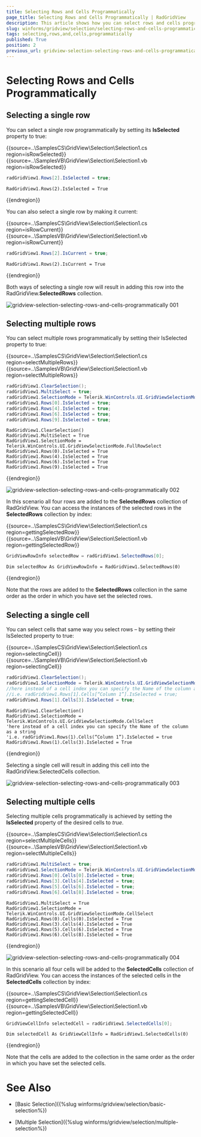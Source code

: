 ```yaml
---
title: Selecting Rows and Cells Programmatically
page_title: Selecting Rows and Cells Programmatically | RadGridView
description: This article shows how you can select rows and cells programmatically.
slug: winforms/gridview/selection/selecting-rows-and-cells-programmatically
tags: selecting,rows,and,cells,programmatically
published: True
position: 2
previous_url: gridview-selection-selecting-rows-and-cells-programmatically
---
```


# Selecting Rows and Cells Programmatically

## Selecting a single row

You can select a single row programmatically by setting its __IsSelected__ property to true:

{{source=..\SamplesCS\GridView\Selection\Selection1.cs region=isRowSelected}} 
{{source=..\SamplesVB\GridView\Selection\Selection1.vb region=isRowSelected}} 

````C#
radGridView1.Rows[2].IsSelected = true;

````
````VB.NET
RadGridView1.Rows(2).IsSelected = True

````

{{endregion}} 

You can also select a single row by making it current:

{{source=..\SamplesCS\GridView\Selection\Selection1.cs region=isRowCurrent}} 
{{source=..\SamplesVB\GridView\Selection\Selection1.vb region=isRowCurrent}} 

````C#
radGridView1.Rows[2].IsCurrent = true;

````
````VB.NET
RadGridView1.Rows(2).IsCurrent = True

````

{{endregion}}

Both ways of selecting a single row will result in adding this row into the RadGridView.__SelectedRows__ collection.

![gridview-selection-selecting-rows-and-cells-programmatically 001](images/gridview-selection-selecting-rows-and-cells-programmatically001.png)

## Selecting multiple rows

You can select multiple rows programmatically by setting their IsSelected property to true:

{{source=..\SamplesCS\GridView\Selection\Selection1.cs region=selectMultipleRows}} 
{{source=..\SamplesVB\GridView\Selection\Selection1.vb region=selectMultipleRows}} 

````C#
radGridView1.ClearSelection();
radGridView1.MultiSelect = true;
radGridView1.SelectionMode = Telerik.WinControls.UI.GridViewSelectionMode.FullRowSelect;
radGridView1.Rows[0].IsSelected = true;
radGridView1.Rows[4].IsSelected = true;
radGridView1.Rows[6].IsSelected = true;
radGridView1.Rows[9].IsSelected = true;

````
````VB.NET
RadGridView1.ClearSelection()
RadGridView1.MultiSelect = True
RadGridView1.SelectionMode = Telerik.WinControls.UI.GridViewSelectionMode.FullRowSelect
RadGridView1.Rows(0).IsSelected = True
RadGridView1.Rows(4).IsSelected = True
RadGridView1.Rows(6).IsSelected = True
RadGridView1.Rows(9).IsSelected = True

````

{{endregion}} 


![gridview-selection-selecting-rows-and-cells-programmatically 002](images/gridview-selection-selecting-rows-and-cells-programmatically002.png)

In this scenario all four rows are added to the __SelectedRows__ collection of RadGridView. You can access the instances of the selected rows in the __SelectedRows__ collection by index:

{{source=..\SamplesCS\GridView\Selection\Selection1.cs region=gettingSelectedRow}} 
{{source=..\SamplesVB\GridView\Selection\Selection1.vb region=gettingSelectedRow}} 

````C#
GridViewRowInfo selectedRow = radGridView1.SelectedRows[0];

````
````VB.NET
Dim selectedRow As GridViewRowInfo = RadGridView1.SelectedRows(0)

````

{{endregion}} 

Note that the rows are added to the __SelectedRows__ collection in the same order as the order in which you have set the selected rows.

## Selecting a single cell

You can select cells that same way you select rows – by setting their IsSelected property to true:

{{source=..\SamplesCS\GridView\Selection\Selection1.cs region=selectingCell}} 
{{source=..\SamplesVB\GridView\Selection\Selection1.vb region=selectingCell}} 

````C#
radGridView1.ClearSelection();
radGridView1.SelectionMode = Telerik.WinControls.UI.GridViewSelectionMode.CellSelect;
//here instead of a cell index you can specify the Name of the column as a string
//i.e. radGridView1.Rows[1].Cells[“Column 1”].IsSelected = true;
radGridView1.Rows[1].Cells[3].IsSelected = true;

````
````VB.NET
RadGridView1.ClearSelection()
RadGridView1.SelectionMode = Telerik.WinControls.UI.GridViewSelectionMode.CellSelect
'here instead of a cell index you can specify the Name of the column as a string
'i.e. radGridView1.Rows(1).Cells(“Column 1”).IsSelected = true
RadGridView1.Rows(1).Cells(3).IsSelected = True

````

{{endregion}} 

Selecting a single cell will result in adding this cell into the RadGridView.SelectedCells collection.

![gridview-selection-selecting-rows-and-cells-programmatically 003](images/gridview-selection-selecting-rows-and-cells-programmatically003.png)

## Selecting multiple cells

Selecting multiple cells programmatically is achieved by setting the __IsSelected__ property of the desired cells to *true*.

{{source=..\SamplesCS\GridView\Selection\Selection1.cs region=selectMultipleCells}} 
{{source=..\SamplesVB\GridView\Selection\Selection1.vb region=selectMultipleCells}} 

````C#
radGridView1.MultiSelect = true;
radGridView1.SelectionMode = Telerik.WinControls.UI.GridViewSelectionMode.CellSelect;
radGridView1.Rows[0].Cells[0].IsSelected = true;
radGridView1.Rows[3].Cells[4].IsSelected = true;
radGridView1.Rows[5].Cells[6].IsSelected = true;
radGridView1.Rows[6].Cells[8].IsSelected = true;

````
````VB.NET
RadGridView1.MultiSelect = True
RadGridView1.SelectionMode = Telerik.WinControls.UI.GridViewSelectionMode.CellSelect
RadGridView1.Rows(0).Cells(0).IsSelected = True
RadGridView1.Rows(3).Cells(4).IsSelected = True
RadGridView1.Rows(5).Cells(6).IsSelected = True
RadGridView1.Rows(6).Cells(8).IsSelected = True

````

{{endregion}} 

![gridview-selection-selecting-rows-and-cells-programmatically 004](images/gridview-selection-selecting-rows-and-cells-programmatically004.png)

In this scenario all four cells will be added to the __SelectedCells__ collection of RadGridView. You can access the instances of the selected cells in the __SelectedCells__ collection by index:

{{source=..\SamplesCS\GridView\Selection\Selection1.cs region=gettingSelectedCell}} 
{{source=..\SamplesVB\GridView\Selection\Selection1.vb region=gettingSelectedCell}} 

````C#
GridViewCellInfo selectedCell = radGridView1.SelectedCells[0];

````
````VB.NET
Dim selectedCell As GridViewCellInfo = RadGridView1.SelectedCells(0)

````

{{endregion}} 

Note that the cells are added to the collection in the same order as the order in which you have set the selected cells.
        
# See Also
* [Basic Selection]({%slug winforms/gridview/selection/basic-selection%})

* [Multiple Selection]({%slug winforms/gridview/selection/multiple-selection%})

